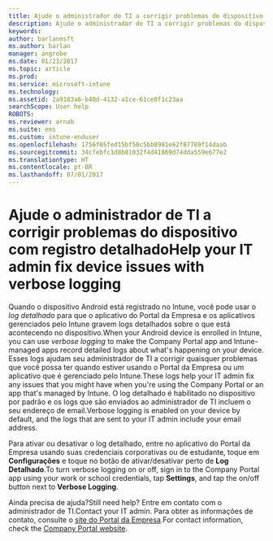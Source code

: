 ```yaml
---
title: Ajude o administrador de TI a corrigir problemas do dispositivo com registro detalhado | Microsoft Docs
description: Ajude o administrador de TI a corrigir problemas do dispositivo usando o log detalhado
keywords: 
author: barlanmsft
ms.author: barlan
manager: angrobe
ms.date: 01/23/2017
ms.topic: article
ms.prod: 
ms.service: microsoft-intune
ms.technology: 
ms.assetid: 2a9183a6-b40d-4132-a1ce-61ce0f1c23aa
searchScope: User help
ROBOTS: 
ms.reviewer: arnab
ms.suite: ems
ms.custom: intune-enduser
ms.openlocfilehash: 1756f05fed15bf50c5bb8981e62f87789f14daab
ms.sourcegitcommit: 34cfebfc1d8b81032f4d41869d74dda559e677e2
ms.translationtype: HT
ms.contentlocale: pt-BR
ms.lasthandoff: 07/01/2017
---
```

# <span data-ttu-id="c132e-103">Ajude o administrador de TI a corrigir problemas do dispositivo com registro detalhado</span><span class="sxs-lookup"><span data-stu-id="c132e-103">Help your IT admin fix device issues with verbose logging</span></span>
<a id="help-your-it-admin-fix-device-issues-with-verbose-logging" class="xliff"></a>

<span data-ttu-id="c132e-104">Quando o dispositivo Android está registrado no Intune, você pode usar o *log detalhado* para que o aplicativo do Portal da Empresa e os aplicativos gerenciados pelo Intune gravem logs detalhados sobre o que está acontecendo no dispositivo.</span><span class="sxs-lookup"><span data-stu-id="c132e-104">When your Android device is enrolled in Intune, you can use *verbose logging* to make the Company Portal app and Intune-managed apps record detailed logs about what's happening on your device.</span></span> <span data-ttu-id="c132e-105">Esses logs ajudam seu administrador de TI a corrigir quaisquer problemas que você possa ter quando estiver usando o Portal da Empresa ou um aplicativo que é gerenciado pelo Intune.</span><span class="sxs-lookup"><span data-stu-id="c132e-105">These logs help your IT admin fix any issues that you might have when you're using the Company Portal or an app that's managed by Intune.</span></span> <span data-ttu-id="c132e-106">O log detalhado é habilitado no dispositivo por padrão e os logs que são enviados ao administrador de TI incluem o seu endereço de email.</span><span class="sxs-lookup"><span data-stu-id="c132e-106">Verbose logging is enabled on your device  by default, and the  logs that are sent to your IT admin include your email address.</span></span>

<span data-ttu-id="c132e-107">Para ativar ou desativar o log detalhado, entre no aplicativo do Portal da Empresa usando suas credenciais corporativas ou de estudante, toque em **Configurações** e toque no botão de ativar/desativar perto de **Log Detalhado**.</span><span class="sxs-lookup"><span data-stu-id="c132e-107">To turn verbose logging on or off, sign in to the Company Portal app using your work or school credentials, tap **Settings**, and tap the on/off button next to **Verbose Logging**.</span></span>

<span data-ttu-id="c132e-108">Ainda precisa de ajuda?</span><span class="sxs-lookup"><span data-stu-id="c132e-108">Still need help?</span></span> <span data-ttu-id="c132e-109">Entre em contato com o administrador de TI.</span><span class="sxs-lookup"><span data-stu-id="c132e-109">Contact your IT admin.</span></span> <span data-ttu-id="c132e-110">Para obter as informações de contato, consulte o [site do Portal da Empresa](http://portal.manage.microsoft.com).</span><span class="sxs-lookup"><span data-stu-id="c132e-110">For contact information, check the [Company Portal website](http://portal.manage.microsoft.com).</span></span>
